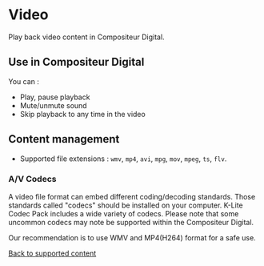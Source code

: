 # Video

Play back video content in Compositeur Digital.

## Use in Compositeur Digital

You can :

- Play, pause playback
- Mute/unmute sound
- Skip playback to any time in the video

## Content management

- Supported file extensions : `wmv`, `mp4`, `avi`, `mpg`, `mov`, `mpeg`, `ts`, `flv`.

### A/V Codecs

A video file format can embed different coding/decoding standards. Those standards called "codecs" should be installed on your computer. K-Lite Codec Pack includes a wide variety of codecs. Please note that some uncommon codecs may note be supported within the Compositeur Digital.

Our recommendation is to use WMV and MP4(H264) format for a safe use.

[Back to supported content](content_types.md)
